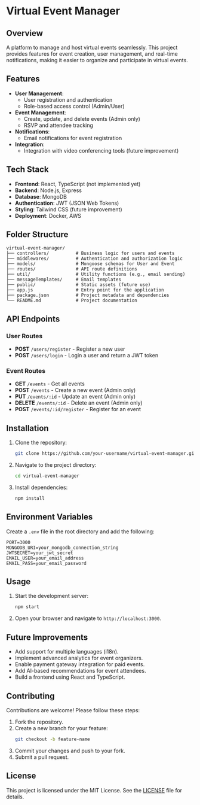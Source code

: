 # Virtual Event Manager

## Overview
A platform to manage and host virtual events seamlessly. This project provides features for event creation, user management, and real-time notifications, making it easier to organize and participate in virtual events.

## Features
- **User Management**:
  - User registration and authentication
  - Role-based access control (Admin/User)
- **Event Management**:
  - Create, update, and delete events (Admin only)
  - RSVP and attendee tracking
- **Notifications**:
  - Email notifications for event registration
- **Integration**:
  - Integration with video conferencing tools (future improvement)

## Tech Stack
- **Frontend**: React, TypeScript (not implemented yet)
- **Backend**: Node.js, Express
- **Database**: MongoDB
- **Authentication**: JWT (JSON Web Tokens)
- **Styling**: Tailwind CSS (future improvement)
- **Deployment**: Docker, AWS

## Folder Structure
```
virtual-event-manager/
├── controllers/          # Business logic for users and events
├── middlewares/          # Authentication and authorization logic
├── models/               # Mongoose schemas for User and Event
├── routes/               # API route definitions
├── util/                 # Utility functions (e.g., email sending)
├── messageTemplates/     # Email templates
├── public/               # Static assets (future use)
├── app.js                # Entry point for the application
├── package.json          # Project metadata and dependencies
└── README.md             # Project documentation
```

## API Endpoints
### User Routes
- **POST** `/users/register` - Register a new user
- **POST** `/users/login` - Login a user and return a JWT token

### Event Routes
- **GET** `/events` - Get all events
- **POST** `/events` - Create a new event (Admin only)
- **PUT** `/events/:id` - Update an event (Admin only)
- **DELETE** `/events/:id` - Delete an event (Admin only)
- **POST** `/events/:id/register` - Register for an event

## Installation
1. Clone the repository:
   ```bash
   git clone https://github.com/your-username/virtual-event-manager.git
   ```
2. Navigate to the project directory:
   ```bash
   cd virtual-event-manager
   ```
3. Install dependencies:
   ```bash
   npm install
   ```

## Environment Variables
Create a `.env` file in the root directory and add the following:
```
PORT=3000
MONGODB_URI=your_mongodb_connection_string
JWTSECRET=your_jwt_secret
EMAIL_USER=your_email_address
EMAIL_PASS=your_email_password
```

## Usage
1. Start the development server:
   ```bash
   npm start
   ```
2. Open your browser and navigate to `http://localhost:3000`.

## Future Improvements
- Add support for multiple languages (i18n).
- Implement advanced analytics for event organizers.
- Enable payment gateway integration for paid events.
- Add AI-based recommendations for event attendees.
- Build a frontend using React and TypeScript.

## Contributing
Contributions are welcome! Please follow these steps:
1. Fork the repository.
2. Create a new branch for your feature:
   ```bash
   git checkout -b feature-name
   ```
3. Commit your changes and push to your fork.
4. Submit a pull request.

## License
This project is licensed under the MIT License. See the [LICENSE](LICENSE) file for details.